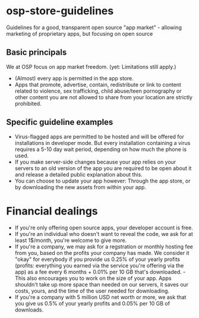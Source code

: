 # osp-store-guidelines
Guidelines for a good, transparent open source "app market" - allowing marketing of proprietary apps, but focusing on open source

## Basic principals
We at OSP focus on app market freedom. (yet: Limitations still apply.)
<ul>
<li>(Almost) every app is permitted in the app store.</li>

<li>Apps that promote, advertise, contain, redistribute or link to content related to violence, sex trafficking, child abuse/teen pornography or other content you are not allowed to share from your location are strictly prohibited.</li>
</ul>

## Specific guideline examples
<ul>
  <li>Virus-flagged apps are permitted to be hosted and will be offered for installations in developer mode. But every installation containing a virus requires a 5-10 day wait period, depending on how much the phone is used.</li>
  <li>If you make server-side changes because your app relies on your servers to an old version of the app you are required to be open about it and release a detailed public explanation about this.</li>
  <li>You can choose to update your app however: Through the app store, or by downloading the new assets from within your app.</li>
</ul>


# Financial dealings
<ul>
   <li>If you're only offering open source apps, your developer account is free.</li>
  <li>If you're an individual who doesn't want to reveal the code, we ask for at least 1$/month, you're welcome to give more.</li>
  <li>If you're a company, we may ask for a regstration or monthly hosting fee from you, based on the profits your company has made.
    We consider it "okay" for everybody if you provide us 0.25% of your yearly profits (profits: everything you earned via the service you're offering via the app) as a fee every 6 months + 0.01% per 10 GB that's downloaded. - This also encourages you to work on the size of your app. Apps shouldn't take up more space than needed on our servers, it saves our costs, yours, and the time of the user needed for downloading.</li>
 <li>If you're a company with 5 million USD net worth or more, we ask that you give us 0.5% of your yearly profits and 0.05% per 10 GB of downloads.</li>
  </ul>
